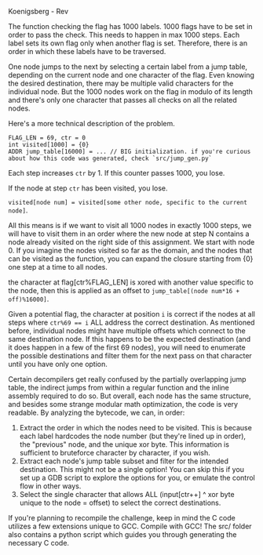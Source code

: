 Koenigsberg - Rev

The function checking the flag has 1000 labels. 
1000 flags have to be set in order to pass the check. This needs to happen in max 1000 steps. 
Each label sets its own flag only when another flag is set. Therefore, there is an order in which these labels have to be traversed.

One node jumps to the next by selecting a certain label from a jump table, depending on the current node and one character of the flag. 
Even knowing the desired destination, there may be multiple valid characters for the individual node. But the 1000 nodes work on the flag in modulo of its length and there's only one character that passes all checks on all the related nodes.

Here's a more technical description of the problem.

```
FLAG_LEN = 69, ctr = 0
int visited[1000] = {0}
ADDR jump_table[16000] = ... // BIG initialization. if you're curious about how this code was generated, check `src/jump_gen.py`
``` 


Each step increases `ctr` by 1. If this counter passes 1000, you lose. 

If the node at step `ctr` has been visited, you lose.

`visited[node num] = visited[some other node, specific to the current node]`. 

All this means is if we want to visit all 1000 nodes in exactly 1000 steps, we will have to visit them in an order where the new node at step N contains a node already visited on the right side of this assignment. We start with node 0.
If you imagine the nodes visited so far as the domain, and the nodes that can be visited as the function, you can expand the closure starting from {0} one step at a time to all nodes. 

the character at flag[ctr%FLAG_LEN] is xored with another value specific to the node, then this is applied as an offset to `jump_table[(node num*16 + off)%16000]`.

Given a potential flag, the character at position `i` is correct if the nodes at all steps where `ctr%69 == i` ALL address the correct destination. 
As mentioned before, individual nodes might have multiple offsets which connect to the same destination node. 
If this happens to be the expected destination (and it does happen in a few of the first 69 nodes), you will need to enumerate the possible destinations and filter them for the next pass on that character until you have only one option.

Certain decompilers get really confused by the partially overlapping jump table, the indirect jumps from within a regular function and the inline assembly required to do so.
But overall, each node has the same structure, and besides some strange modular math optimization, the code is very readable.
By analyzing the bytecode, we can, in order:

1) Extract the order in which the nodes need to be visited. This is because each label hardcodes the node number (but they're lined up in order), the "previous" node, and the unique xor byte. This information is sufficient to bruteforce character by character, if you wish.
2) Extract each node's jump table subset and filter for the intended destination. This might not be a single option!
You can skip this if you set up a GDB script to explore the options for you, or emulate the control flow in other ways.
3) Select the single character that allows ALL (input[ctr++] ^ xor byte unique to the node = offset) to select the correct destinations.

If you're planning to recompile the challenge, keep in mind the C code utilizes a few extensions unique to GCC. Compile with GCC!
The src/ folder also contains a python script which guides you through generating the necessary C code.